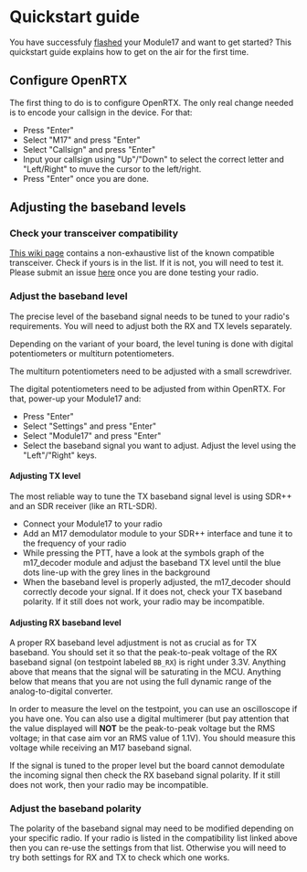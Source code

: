 # Quickstart guide

You have successfuly [flashed](./flashing.md) your Module17 and want to get started? This quickstart guide explains how to get on the air for the first time.

## Configure OpenRTX

The first thing to do is to configure OpenRTX. The only real change needed is to encode your callsign in the device. For that:
- Press "Enter"
- Select "M17" and press "Enter"
- Select "Callsign" and press "Enter"
- Input your callsign using "Up"/"Down" to select the correct letter and "Left/Right" to muve the cursor to the left/right. 
- Press "Enter" once you are done.

## Adjusting the baseband levels

### Check your transceiver compatibility

[This wiki page](https://wiki.m17project.org/radio_compatibility) contains a non-exhaustive list of the known compatible transceiver. Check if yours is in the list. If it is not, you will need to test it. Please submit an issue [here](https://github.com/M17-Project/wiki/issues) once you are done testing your radio.

### Adjust the baseband level

The precise level of the baseband signal needs to be tuned to your radio's requirements. You will need to adjust both the RX and TX levels separately.

Depending on the variant of your board, the level tuning is done with digital potentiometers or multiturn potentiometers. 

The multiturn potentiometers need to be adjusted with a small screwdriver.

The digital potentiometers need to be adjusted from within OpenRTX. For that, power-up your Module17 and:
- Press "Enter"
- Select "Settings" and press "Enter"
- Select "Module17" and press "Enter"
- Select the baseband signal you want to adjust. Adjust the level using the "Left"/"Right" keys.

#### Adjusting TX level

The most reliable way to tune the TX baseband signal level is using SDR++ and an SDR receiver (like an RTL-SDR). 

- Connect your Module17 to your radio
- Add an M17 demodulator module to your SDR++ interface and tune it to the frequency of your radio
- While pressing the PTT, have a look at the symbols graph of the m17\_decoder module and adjust the baseband TX level until the blue dots line-up with the grey lines in the background
- When the baseband level is properly adjusted, the m17_decoder should correctly decode your signal. If it does not, check your TX baseband polarity. If it still does not work, your radio may be incompatible.

#### Adjusting RX baseband level

A proper RX baseband level adjustment is not as crucial as for TX baseband. You should set it so that the peak-to-peak voltage of the RX baseband signal (on testpoint labeled `BB_RX`) is right under 3.3V. Anything above that means that the signal will be saturating in the MCU. Anything below that means that you are not using the full dynamic range of the analog-to-digital converter.

In order to measure the level on the testpoint, you can use an oscilloscope if you have one. You can also use a digital multimerer (but pay attention that the value displayed will **NOT** be the peak-to-peak voltage but the RMS voltage; in that case aim vor an RMS value of 1.1V). You should measure this voltage while receiving an M17 baseband signal.

If the signal is tuned to the proper level but the board cannot demodulate the incoming signal then check the RX baseband signal polarity. If it still does not work, then your radio may be incompatible.

### Adjust the baseband polarity

The polarity of the baseband signal may need to be modified depending on your specific radio. If your radio is listed in the compatibility list linked above then you can re-use the settings from that list. Otherwise you will need to try both settings for RX and TX to check which one works.
